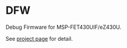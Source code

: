 # DFW
Debug Firmware for MSP-FET430UIF/eZ430U.

               
See [project page](http://shkmr.github.io/msp430/dfw/) for detail.


